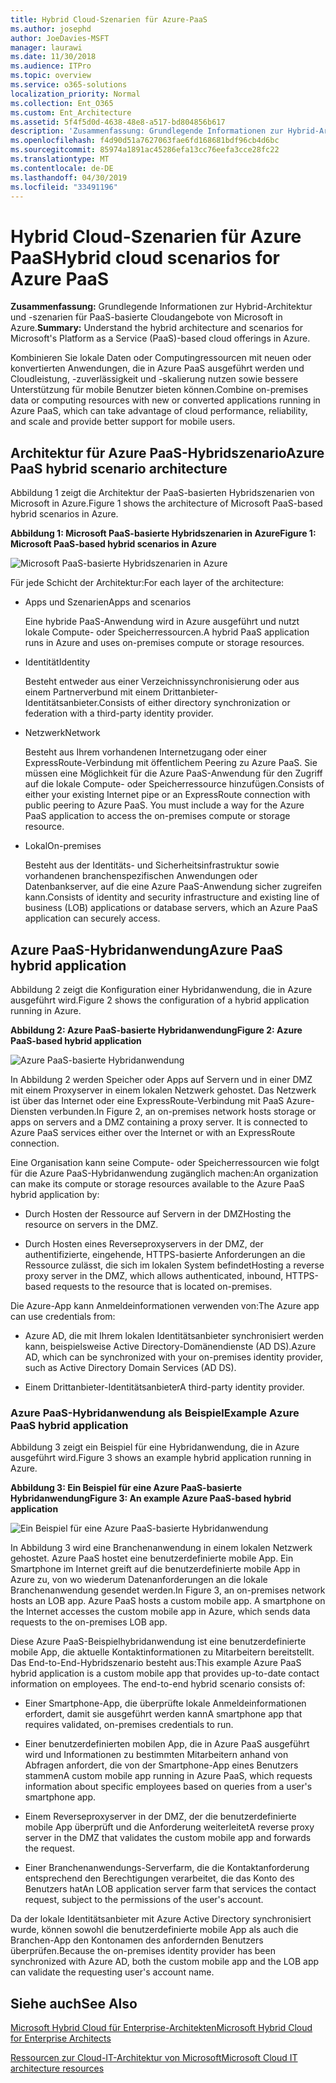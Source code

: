 ```yaml
---
title: Hybrid Cloud-Szenarien für Azure-PaaS
ms.author: josephd
author: JoeDavies-MSFT
manager: laurawi
ms.date: 11/30/2018
ms.audience: ITPro
ms.topic: overview
ms.service: o365-solutions
localization_priority: Normal
ms.collection: Ent_O365
ms.custom: Ent_Architecture
ms.assetid: 5f4f5d0d-4638-48e8-a517-bd804856b617
description: 'Zusammenfassung: Grundlegende Informationen zur Hybrid-Architektur und -szenarien für PaaS-basierte Cloudangebote von Microsoft in Azure.'
ms.openlocfilehash: f4d90d51a7627063fae6fd168681bdf96cb4d6bc
ms.sourcegitcommit: 85974a1891ac45286efa13cc76eefa3cce28fc22
ms.translationtype: MT
ms.contentlocale: de-DE
ms.lasthandoff: 04/30/2019
ms.locfileid: "33491196"
---
```

# <a name="hybrid-cloud-scenarios-for-azure-paas"></a><span data-ttu-id="f5b30-103">Hybrid Cloud-Szenarien für Azure PaaS</span><span class="sxs-lookup"><span data-stu-id="f5b30-103">Hybrid cloud scenarios for Azure PaaS</span></span>

 <span data-ttu-id="f5b30-104">**Zusammenfassung:** Grundlegende Informationen zur Hybrid-Architektur und -szenarien für PaaS-basierte Cloudangebote von Microsoft in Azure.</span><span class="sxs-lookup"><span data-stu-id="f5b30-104">**Summary:** Understand the hybrid architecture and scenarios for Microsoft's Platform as a Service (PaaS)-based cloud offerings in Azure.</span></span>
  
<span data-ttu-id="f5b30-105">Kombinieren Sie lokale Daten oder Computingressourcen mit neuen oder konvertierten Anwendungen, die in Azure PaaS ausgeführt werden und Cloudleistung, -zuverlässigkeit und -skalierung nutzen sowie bessere Unterstützung für mobile Benutzer bieten können.</span><span class="sxs-lookup"><span data-stu-id="f5b30-105">Combine on-premises data or computing resources with new or converted applications running in Azure PaaS, which can take advantage of cloud performance, reliability, and scale and provide better support for mobile users.</span></span> 
  
## <a name="azure-paas-hybrid-scenario-architecture"></a><span data-ttu-id="f5b30-106">Architektur für Azure PaaS-Hybridszenario</span><span class="sxs-lookup"><span data-stu-id="f5b30-106">Azure PaaS hybrid scenario architecture</span></span>

<span data-ttu-id="f5b30-107">Abbildung 1 zeigt die Architektur der PaaS-basierten Hybridszenarien von Microsoft in Azure.</span><span class="sxs-lookup"><span data-stu-id="f5b30-107">Figure 1 shows the architecture of Microsoft PaaS-based hybrid scenarios in Azure.</span></span>
  
<span data-ttu-id="f5b30-108">**Abbildung 1: Microsoft PaaS-basierte Hybridszenarien in Azure**</span><span class="sxs-lookup"><span data-stu-id="f5b30-108">**Figure 1: Microsoft PaaS-based hybrid scenarios in Azure**</span></span>

![Microsoft PaaS-basierte Hybridszenarien in Azure](media/Hybrid-Poster/Hybrid-Cloud-Stack-PaaS.png)
  
<span data-ttu-id="f5b30-110">Für jede Schicht der Architektur:</span><span class="sxs-lookup"><span data-stu-id="f5b30-110">For each layer of the architecture:</span></span>
  
- <span data-ttu-id="f5b30-111">Apps und Szenarien</span><span class="sxs-lookup"><span data-stu-id="f5b30-111">Apps and scenarios</span></span>
    
    <span data-ttu-id="f5b30-112">Eine hybride PaaS-Anwendung wird in Azure ausgeführt und nutzt lokale Compute- oder Speicherressourcen.</span><span class="sxs-lookup"><span data-stu-id="f5b30-112">A hybrid PaaS application runs in Azure and uses on-premises compute or storage resources.</span></span>
    
- <span data-ttu-id="f5b30-113">Identität</span><span class="sxs-lookup"><span data-stu-id="f5b30-113">Identity</span></span>
    
    <span data-ttu-id="f5b30-114">Besteht entweder aus einer Verzeichnissynchronisierung oder aus einem Partnerverbund mit einem Drittanbieter-Identitätsanbieter.</span><span class="sxs-lookup"><span data-stu-id="f5b30-114">Consists of either directory synchronization or federation with a third-party identity provider.</span></span>
    
- <span data-ttu-id="f5b30-115">Netzwerk</span><span class="sxs-lookup"><span data-stu-id="f5b30-115">Network</span></span>
    
    <span data-ttu-id="f5b30-p101">Besteht aus Ihrem vorhandenen Internetzugang oder einer ExpressRoute-Verbindung mit öffentlichem Peering zu Azure PaaS. Sie müssen eine Möglichkeit für die Azure PaaS-Anwendung für den Zugriff auf die lokale Compute- oder Speicherressource hinzufügen.</span><span class="sxs-lookup"><span data-stu-id="f5b30-p101">Consists of either your existing Internet pipe or an ExpressRoute connection with public peering to Azure PaaS. You must include a way for the Azure PaaS application to access the on-premises compute or storage resource.</span></span>
    
- <span data-ttu-id="f5b30-118">Lokal</span><span class="sxs-lookup"><span data-stu-id="f5b30-118">On-premises</span></span>
    
    <span data-ttu-id="f5b30-119">Besteht aus der Identitäts- und Sicherheitsinfrastruktur sowie vorhandenen branchenspezifischen Anwendungen oder Datenbankserver, auf die eine Azure PaaS-Anwendung sicher zugreifen kann.</span><span class="sxs-lookup"><span data-stu-id="f5b30-119">Consists of identity and security infrastructure and existing line of business (LOB) applications or database servers, which an Azure PaaS application can securely access.</span></span>
    
## <a name="azure-paas-hybrid-application"></a><span data-ttu-id="f5b30-120">Azure PaaS-Hybridanwendung</span><span class="sxs-lookup"><span data-stu-id="f5b30-120">Azure PaaS hybrid application</span></span>

<span data-ttu-id="f5b30-121">Abbildung 2 zeigt die Konfiguration einer Hybridanwendung, die in Azure ausgeführt wird.</span><span class="sxs-lookup"><span data-stu-id="f5b30-121">Figure 2 shows the configuration of a hybrid application running in Azure.</span></span>
  
<span data-ttu-id="f5b30-122">**Abbildung 2: Azure PaaS-basierte Hybridanwendung**</span><span class="sxs-lookup"><span data-stu-id="f5b30-122">**Figure 2: Azure PaaS-based hybrid application**</span></span>

![Azure PaaS-basierte Hybridanwendung](media/Hybrid-Poster/Hybrid-Cloud-Stack-PaaS-Apps.png)
  
<span data-ttu-id="f5b30-p102">In Abbildung 2 werden Speicher oder Apps auf Servern und in einer DMZ mit einem Proxyserver in einem lokalen Netzwerk gehostet. Das Netzwerk ist über das Internet oder eine ExpressRoute-Verbindung mit PaaS Azure-Diensten verbunden.</span><span class="sxs-lookup"><span data-stu-id="f5b30-p102">In Figure 2, an on-premises network hosts storage or apps on servers and a DMZ containing a proxy server. It is connected to Azure PaaS services either over the Internet or with an ExpressRoute connection.</span></span>
  
<span data-ttu-id="f5b30-126">Eine Organisation kann seine Compute- oder Speicherressourcen wie folgt für die Azure PaaS-Hybridanwendung zugänglich machen:</span><span class="sxs-lookup"><span data-stu-id="f5b30-126">An organization can make its compute or storage resources available to the Azure PaaS hybrid application by:</span></span>
  
- <span data-ttu-id="f5b30-127">Durch Hosten der Ressource auf Servern in der DMZ</span><span class="sxs-lookup"><span data-stu-id="f5b30-127">Hosting the resource on servers in the DMZ.</span></span>
    
- <span data-ttu-id="f5b30-128">Durch Hosten eines Reverseproxyservers in der DMZ, der authentifizierte, eingehende, HTTPS-basierte Anforderungen an die Ressource zulässt, die sich im lokalen System befindet</span><span class="sxs-lookup"><span data-stu-id="f5b30-128">Hosting a reverse proxy server in the DMZ, which allows authenticated, inbound, HTTPS-based requests to the resource that is located on-premises.</span></span>
    
<span data-ttu-id="f5b30-129">Die Azure-App kann Anmeldeinformationen verwenden von:</span><span class="sxs-lookup"><span data-stu-id="f5b30-129">The Azure app can use credentials from:</span></span>
  
- <span data-ttu-id="f5b30-130">Azure AD, die mit Ihrem lokalen Identitätsanbieter synchronisiert werden kann, beispielsweise Active Directory-Domänendienste (AD DS).</span><span class="sxs-lookup"><span data-stu-id="f5b30-130">Azure AD, which can be synchronized with your on-premises identity provider, such as Active Directory Domain Services (AD DS).</span></span>
    
- <span data-ttu-id="f5b30-131">Einem Drittanbieter-Identitätsanbieter</span><span class="sxs-lookup"><span data-stu-id="f5b30-131">A third-party identity provider.</span></span>
    
### <a name="example-azure-paas-hybrid-application"></a><span data-ttu-id="f5b30-132">Azure PaaS-Hybridanwendung als Beispiel</span><span class="sxs-lookup"><span data-stu-id="f5b30-132">Example Azure PaaS hybrid application</span></span>

<span data-ttu-id="f5b30-133">Abbildung 3 zeigt ein Beispiel für eine Hybridanwendung, die in Azure ausgeführt wird.</span><span class="sxs-lookup"><span data-stu-id="f5b30-133">Figure 3 shows an example hybrid application running in Azure.</span></span>
  
<span data-ttu-id="f5b30-134">**Abbildung 3: Ein Beispiel für eine Azure PaaS-basierte Hybridanwendung**</span><span class="sxs-lookup"><span data-stu-id="f5b30-134">**Figure 3: An example Azure PaaS-based hybrid application**</span></span>

![Ein Beispiel für eine Azure PaaS-basierte Hybridanwendung](media/Hybrid-Poster/Hybrid-Cloud-Stack-PaaS-Apps-Ex.png)
  
<span data-ttu-id="f5b30-p103">In Abbildung 3 wird eine Branchenanwendung in einem lokalen Netzwerk gehostet. Azure PaaS hostet eine benutzerdefinierte mobile App. Ein Smartphone im Internet greift auf die benutzerdefinierte mobile App in Azure zu, von wo wiederum Datenanforderungen an die lokale Branchenanwendung gesendet werden.</span><span class="sxs-lookup"><span data-stu-id="f5b30-p103">In Figure 3, an on-premises network hosts an LOB app. Azure PaaS hosts a custom mobile app. A smartphone on the Internet accesses the custom mobile app in Azure, which sends data requests to the on-premises LOB app.</span></span>
  
<span data-ttu-id="f5b30-p104">Diese Azure PaaS-Beispielhybridanwendung ist eine benutzerdefinierte mobile App, die aktuelle Kontaktinformationen zu Mitarbeitern bereitstellt. Das End-to-End-Hybridszenario besteht aus:</span><span class="sxs-lookup"><span data-stu-id="f5b30-p104">This example Azure PaaS hybrid application is a custom mobile app that provides up-to-date contact information on employees. The end-to-end hybrid scenario consists of:</span></span>
  
- <span data-ttu-id="f5b30-141">Einer Smartphone-App, die überprüfte lokale Anmeldeinformationen erfordert, damit sie ausgeführt werden kann</span><span class="sxs-lookup"><span data-stu-id="f5b30-141">A smartphone app that requires validated, on-premises credentials to run.</span></span>
    
- <span data-ttu-id="f5b30-142">Einer benutzerdefinierten mobilen App, die in Azure PaaS ausgeführt wird und Informationen zu bestimmten Mitarbeitern anhand von Abfragen anfordert, die von der Smartphone-App eines Benutzers stammen</span><span class="sxs-lookup"><span data-stu-id="f5b30-142">A custom mobile app running in Azure PaaS, which requests information about specific employees based on queries from a user's smartphone app.</span></span>
    
- <span data-ttu-id="f5b30-143">Einem Reverseproxyserver in der DMZ, der die benutzerdefinierte mobile App überprüft und die Anforderung weiterleitet</span><span class="sxs-lookup"><span data-stu-id="f5b30-143">A reverse proxy server in the DMZ that validates the custom mobile app and forwards the request.</span></span>
    
- <span data-ttu-id="f5b30-144">Einer Branchenanwendungs-Serverfarm, die die Kontaktanforderung entsprechend den Berechtigungen verarbeitet, die das Konto des Benutzers hat</span><span class="sxs-lookup"><span data-stu-id="f5b30-144">An LOB application server farm that services the contact request, subject to the permissions of the user's account.</span></span>
    
<span data-ttu-id="f5b30-145">Da der lokale Identitätsanbieter mit Azure Active Directory synchronisiert wurde, können sowohl die benutzerdefinierte mobile App als auch die Branchen-App den Kontonamen des anfordernden Benutzers überprüfen.</span><span class="sxs-lookup"><span data-stu-id="f5b30-145">Because the on-premises identity provider has been synchronized with Azure AD, both the custom mobile app and the LOB app can validate the requesting user's account name.</span></span>
  
## <a name="see-also"></a><span data-ttu-id="f5b30-146">Siehe auch</span><span class="sxs-lookup"><span data-stu-id="f5b30-146">See Also</span></span>

[<span data-ttu-id="f5b30-147">Microsoft Hybrid Cloud für Enterprise-Architekten</span><span class="sxs-lookup"><span data-stu-id="f5b30-147">Microsoft Hybrid Cloud for Enterprise Architects</span></span>](microsoft-hybrid-cloud-for-enterprise-architects.md)
  
[<span data-ttu-id="f5b30-148">Ressourcen zur Cloud-IT-Architektur von Microsoft</span><span class="sxs-lookup"><span data-stu-id="f5b30-148">Microsoft Cloud IT architecture resources</span></span>](microsoft-cloud-it-architecture-resources.md)

